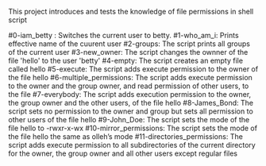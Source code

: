 This project introduces and tests the knowledge of file permissions in shell script

#0-iam_betty : Switches the current user to betty.
#1-who_am_i: Prints effective name of the cuurent user
#2-groups: The script prints all groups of the current user
#3-new_owner: The script changes the ownner of the file 'hello' to the user 'betty'
#4-empty: The script creates an empty file called hello
#5-execute: The script adds execute permission to the owner of the file hello
#6-multiple_permissions: The script adds execute permission to the owner and the group owner, and read permission of other users, to the file
#7-everybody: The script adds execution permission to the owner, the group owner and the other users, of the file hello
#8-James_Bond: The script sets no permission to the owner and group but sets all permission to other users of the file hello
#9-John_Doe: The script sets the mode of the file hello to -rwxr-x-wx
#10-mirror_permissions: The script sets the mode of the file hello the same as olleh’s mode
#11-directories_permissions: The script adds execute permission to all subdirectories of the current directory for the owner, the group owner and all other users except regular files
